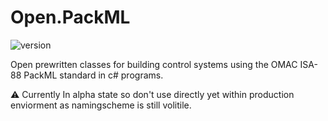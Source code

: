# Open.PackML
![version](https://img.shields.io/badge/Version-alpha--0.2.1-orange)

Open prewritten classes for building control systems using the OMAC ISA-88 PackML standard in c# programs.

⚠️ Currently In alpha state so don't use directly yet within production enviorment as namingscheme is still volitile.

